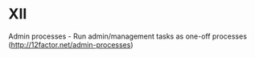 # XII
Admin processes - Run admin/management tasks as one-off processes (http://12factor.net/admin-processes)
